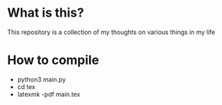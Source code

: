 # What is this?
This repository is a collection of my thoughts on various things in my life

# How to compile
- python3 main.py
- cd tex
- latexmk -pdf main.tex

